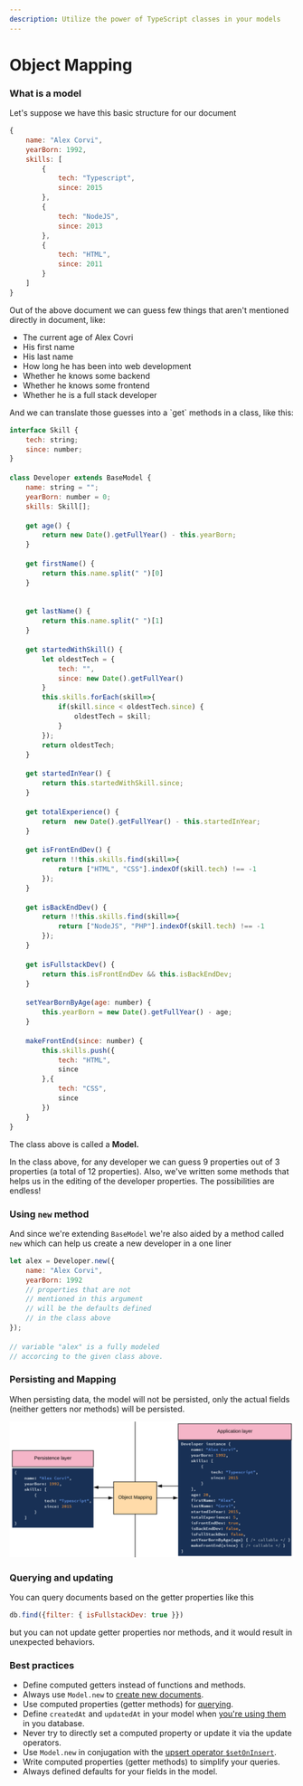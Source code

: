 ```yaml
---
description: Utilize the power of TypeScript classes in your models
---
```


# Object Mapping

### What is a model

Let's suppose we have this basic structure for our document

```javascript
{
    name: "Alex Corvi",
    yearBorn: 1992,
    skills: [
        {
            tech: "Typescript",
            since: 2015 
        },
        {
            tech: "NodeJS",
            since: 2013
        },
        {
            tech: "HTML",
            since: 2011
        }
    ]
}
```

Out of the above document we can guess few things that aren't mentioned directly in document, like:

* The current age of Alex Covri
* His first name
* His last name
* How long he has been into web development
* Whether he knows some backend
* Whether he knows some frontend
* Whether he is a full stack developer

And we can translate those guesses into a \`get\` methods in a class, like this:

```javascript
interface Skill {
    tech: string;
    since: number;
}

class Developer extends BaseModel {
    name: string = "";
    yearBorn: number = 0;    
    skills: Skill[];
    
    get age() {
        return new Date().getFullYear() - this.yearBorn;
    }
    
    get firstName() {
        return this.name.split(" ")[0]
    }
    
    
    get lastName() {
        return this.name.split(" ")[1]
    }
    
    get startedWithSkill() {
        let oldestTech = {
            tech: "",
            since: new Date().getFullYear()
        }
        this.skills.forEach(skill=>{
            if(skill.since < oldestTech.since) {
                oldestTech = skill;
            }
        });
        return oldestTech;
    }
    
    get startedInYear() {
        return this.startedWithSkill.since;
    }
    
    get totalExperience() {
        return  new Date().getFullYear() - this.startedInYear;
    }
    
    get isFrontEndDev() {
        return !!this.skills.find(skill=>{
            return ["HTML", "CSS"].indexOf(skill.tech) !== -1
        });
    }
    
    get isBackEndDev() {
        return !!this.skills.find(skill=>{
            return ["NodeJS", "PHP"].indexOf(skill.tech) !== -1
        });
    }
    
    get isFullstackDev() {
        return this.isFrontEndDev && this.isBackEndDev;
    }
    
    setYearBornByAge(age: number) {
        this.yearBorn = new Date().getFullYear() - age;
    }
    
    makeFrontEnd(since: number) {
        this.skills.push({
            tech: "HTML",
            since
        },{
            tech: "CSS",
            since
        })
    }
}
```

The class above is called a **Model.**

In the class above, for any developer we can guess 9 properties out of 3 properties \(a total of 12 properties\). Also, we've written some methods that helps us in the editing of the developer properties. The possibilities are endless!

### Using `new` method

And since we're extending `BaseModel` we're also aided by a method called `new` which can help us create a new developer in a one liner

```javascript
let alex = Developer.new({
    name: "Alex Corvi",
    yearBorn: 1992
    // properties that are not
    // mentioned in this argument
    // will be the defaults defined
    // in the class above
});

// variable "alex" is a fully modeled
// accorcing to the given class above.
```

### Persisting and Mapping

When persisting data, the model will not be persisted, only the actual fields \(neither getters nor methods\) will be persisted.

![](.gitbook/assets/image%20%281%29.png)

### Querying and updating

You can query documents based on the getter properties like this

```javascript
db.find({filter: { isFullstackDev: true }})
```

but you can not update getter properties nor methods, and it would result in unexpected behaviors.

### Best practices

* Define computed getters instead of functions and methods.
* Always use `Model.new` to [create new documents](database-operations.md#database-insert).
* Use computed properties \(getter methods\) for [querying](database-operations.md#database-find).
* Define `createdAt` and `updatedAt` in your model when [you're using them](database-configurations.md#timestampdata) in you database.
* Never try to directly set a computed property or update it via the update operators.
* Use  `Model.new` in conjugation with the [upsert operator `$setOnInsert`](update-api.md#usdsetoninsert).
* Write computed properties \(getter methods\) to simplify your queries.
* Always defined defaults for your fields in the model.

